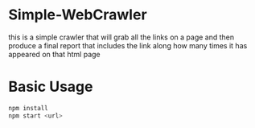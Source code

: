 # Simple-WebCrawler
this is a simple crawler that will grab all the links on a page and then produce a final report that includes the link along how many times it has appeared on that html page

# Basic Usage
```bash
npm install
npm start <url>
```
